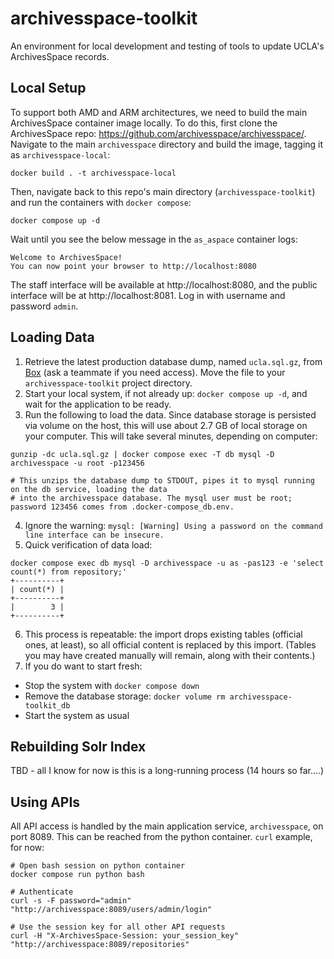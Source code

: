 # archivesspace-toolkit
An environment for local development and testing of tools to update UCLA's ArchivesSpace records.

## Local Setup
To support both AMD and ARM architectures, we need to build the main ArchivesSpace container image locally. To do this, first clone the ArchivesSpace repo: https://github.com/archivesspace/archivesspace/. Navigate to the main `archivesspace` directory and build the image, tagging it as `archivesspace-local`:

`docker build . -t archivesspace-local`

Then, navigate back to this repo's main directory (`archivesspace-toolkit`) and run the containers with `docker compose`: 

`docker compose up -d`

Wait until you see the below message in the `as_aspace` container logs:
```
Welcome to ArchivesSpace!
You can now point your browser to http://localhost:8080
```

The staff interface will be available at http://localhost:8080, and the public interface will be at http://localhost:8081. Log in with username and password `admin`.

## Loading Data

1. Retrieve the latest production database dump, named `ucla.sql.gz`, from [Box](https://ucla.app.box.com/folder/279154148440) (ask a teammate if you need access).  Move the file to your `archivesspace-toolkit` project directory.
2. Start your local system, if not already up: `docker compose up -d`, and wait for the application to be ready.
3. Run the following to load the data.  Since database storage is persisted via volume on the host, this will use about 2.7 GB of local storage on your computer.  This will take several minutes, depending on computer:
```
gunzip -dc ucla.sql.gz | docker compose exec -T db mysql -D archivesspace -u root -p123456

# This unzips the database dump to STDOUT, pipes it to mysql running on the db service, loading the data
# into the archivesspace database. The mysql user must be root; password 123456 comes from .docker-compose_db.env.
```
4. Ignore the warning: `mysql: [Warning] Using a password on the command line interface can be insecure.`
5. Quick verification of data load: 
```
docker compose exec db mysql -D archivesspace -u as -pas123 -e 'select count(*) from repository;'
+----------+
| count(*) |
+----------+
|        3 |
+----------+
```
6. This process is repeatable: the import drops existing tables (official ones, at least), so all official content is replaced by this import. (Tables you may have created manually will remain, along with their contents.)
7. If you do want to start fresh:
  * Stop the system with `docker compose down`
  * Remove the database storage: `docker volume rm archivesspace-toolkit_db`
  * Start the system as usual

## Rebuilding Solr Index

TBD - all I know for now is this is a long-running process (14 hours so far....)

## Using APIs

All API access is handled by the main application service, `archivesspace`, on port 8089.  This can be reached from the python container.
`curl` example, for now:
```
# Open bash session on python container
docker compose run python bash

# Authenticate
curl -s -F password="admin" "http://archivesspace:8089/users/admin/login"

# Use the session key for all other API requests
curl -H "X-ArchivesSpace-Session: your_session_key" "http://archivesspace:8089/repositories"
```
